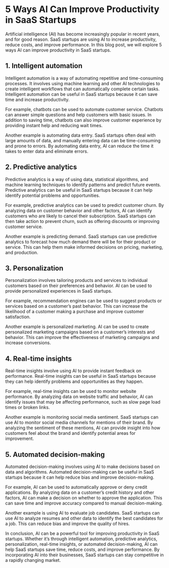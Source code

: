 # 5 Ways AI Can Improve Productivity in SaaS Startups

Artificial intelligence (AI) has become increasingly popular in recent years, and for good reason. SaaS startups are using AI to increase productivity, reduce costs, and improve performance. In this blog post, we will explore 5 ways AI can improve productivity in SaaS startups.

## 1. Intelligent automation

Intelligent automation is a way of automating repetitive and time-consuming processes. It involves using machine learning and other AI technologies to create intelligent workflows that can automatically complete certain tasks. Intelligent automation can be useful in SaaS startups because it can save time and increase productivity.

For example, chatbots can be used to automate customer service. Chatbots can answer simple questions and help customers with basic issues. In addition to saving time, chatbots can also improve customer experience by providing instant help and reducing wait times.

Another example is automating data entry. SaaS startups often deal with large amounts of data, and manually entering data can be time-consuming and prone to errors. By automating data entry, AI can reduce the time it takes to enter data and eliminate errors.

## 2. Predictive analytics

Predictive analytics is a way of using data, statistical algorithms, and machine learning techniques to identify patterns and predict future events. Predictive analytics can be useful in SaaS startups because it can help identify potential problems and opportunities.

For example, predictive analytics can be used to predict customer churn. By analyzing data on customer behavior and other factors, AI can identify customers who are likely to cancel their subscription. SaaS startups can then take action to prevent churn, such as offering discounts or improving customer service.

Another example is predicting demand. SaaS startups can use predictive analytics to forecast how much demand there will be for their product or service. This can help them make informed decisions on pricing, marketing, and production.

## 3. Personalization

Personalization involves tailoring products and services to individual customers based on their preferences and behavior. AI can be used to provide personalized experiences in SaaS startups.

For example, recommendation engines can be used to suggest products or services based on a customer’s past behavior. This can increase the likelihood of a customer making a purchase and improve customer satisfaction.

Another example is personalized marketing. AI can be used to create personalized marketing campaigns based on a customer’s interests and behavior. This can improve the effectiveness of marketing campaigns and increase conversions.

## 4. Real-time insights

Real-time insights involve using AI to provide instant feedback on performance. Real-time insights can be useful in SaaS startups because they can help identify problems and opportunities as they happen.

For example, real-time insights can be used to monitor website performance. By analyzing data on website traffic and behavior, AI can identify issues that may be affecting performance, such as slow page load times or broken links.

Another example is monitoring social media sentiment. SaaS startups can use AI to monitor social media channels for mentions of their brand. By analyzing the sentiment of these mentions, AI can provide insight into how customers feel about the brand and identify potential areas for improvement.

## 5. Automated decision-making

Automated decision-making involves using AI to make decisions based on data and algorithms. Automated decision-making can be useful in SaaS startups because it can help reduce bias and improve decision-making.

For example, AI can be used to automatically approve or deny credit applications. By analyzing data on a customer’s credit history and other factors, AI can make a decision on whether to approve the application. This can save time and improve accuracy compared to manual decision-making.

Another example is using AI to evaluate job candidates. SaaS startups can use AI to analyze resumes and other data to identify the best candidates for a job. This can reduce bias and improve the quality of hires.

In conclusion, AI can be a powerful tool for improving productivity in SaaS startups. Whether it’s through intelligent automation, predictive analytics, personalization, real-time insights, or automated decision-making, AI can help SaaS startups save time, reduce costs, and improve performance. By incorporating AI into their businesses, SaaS startups can stay competitive in a rapidly changing market.